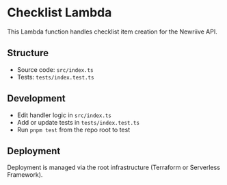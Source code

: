 # Checklist Lambda

This Lambda function handles checklist item creation for the Newriive API.

## Structure

- Source code: `src/index.ts`
- Tests: `tests/index.test.ts`

## Development

- Edit handler logic in `src/index.ts`
- Add or update tests in `tests/index.test.ts`
- Run `pnpm test` from the repo root to test

## Deployment

Deployment is managed via the root infrastructure (Terraform or Serverless Framework).

